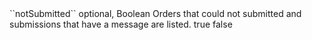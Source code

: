 <tr><td>``notSubmitted``</td>
	
<td>optional, Boolean</td>
<td>Orders that could not submitted and submissions that have a message are listed.
<td>true</td>
	
<td>false</td>
	
</tr>
